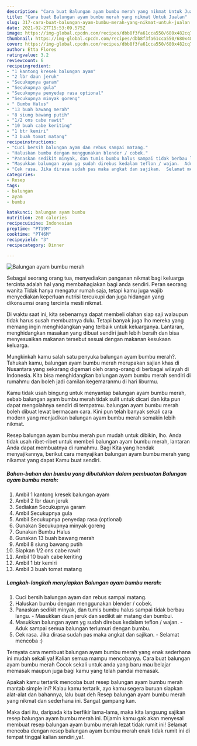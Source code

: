 ```yaml
---
description: "Cara buat Balungan ayam bumbu merah yang nikmat Untuk Jualan"
title: "Cara buat Balungan ayam bumbu merah yang nikmat Untuk Jualan"
slug: 317-cara-buat-balungan-ayam-bumbu-merah-yang-nikmat-untuk-jualan
date: 2021-02-27T15:53:09.575Z
image: https://img-global.cpcdn.com/recipes/dbb8f3fa61cca550/680x482cq70/balungan-ayam-bumbu-merah-foto-resep-utama.jpg
thumbnail: https://img-global.cpcdn.com/recipes/dbb8f3fa61cca550/680x482cq70/balungan-ayam-bumbu-merah-foto-resep-utama.jpg
cover: https://img-global.cpcdn.com/recipes/dbb8f3fa61cca550/680x482cq70/balungan-ayam-bumbu-merah-foto-resep-utama.jpg
author: Etta Flores
ratingvalue: 3.2
reviewcount: 6
recipeingredient:
- "1 kantong kresek balungan ayam"
- "2 lbr daun jeruk"
- "Secukupnya garam"
- "Secukupnya gula"
- "Secukupnya penyedap rasa optional"
- "Secukupnya minyak goreng"
- " Bumbu Halus"
- "13 buah bawang merah"
- "8 siung bawang putih"
- "1/2 ons cabe rawit"
- "10 buah cabe keriting"
- "1 btr kemiri"
- "3 buah tomat matang"
recipeinstructions:
- "Cuci bersih balungan ayam dan rebus sampai matang."
- "Haluskan bumbu dengan menggunakan blender / cobek."
- "Panaskan sedikit minyak, dan tumis bumbu halus sampai tidak berbau langu.  Masukkan daun jeruk dan sedikit air matang dan bumbui."
- "Masukkan balungan ayam yg sudah direbus kedalam teflon / wajan.  Aduk sampai semua balungan terlumuri dengan bumbu."
- "Cek rasa. Jika dirasa sudah pas maka angkat dan sajikan.  Selamat mencoba :)"
categories:
- Resep
tags:
- balungan
- ayam
- bumbu

katakunci: balungan ayam bumbu 
nutrition: 260 calories
recipecuisine: Indonesian
preptime: "PT19M"
cooktime: "PT46M"
recipeyield: "3"
recipecategory: Dinner

---
```



![Balungan ayam bumbu merah](https://img-global.cpcdn.com/recipes/dbb8f3fa61cca550/680x482cq70/balungan-ayam-bumbu-merah-foto-resep-utama.jpg)

Sebagai seorang orang tua, menyediakan panganan nikmat bagi keluarga tercinta adalah hal yang membahagiakan bagi anda sendiri. Peran seorang  wanita Tidak hanya mengatur rumah saja, tetapi kamu juga wajib menyediakan keperluan nutrisi tercukupi dan juga hidangan yang dikonsumsi orang tercinta mesti nikmat.

Di waktu  saat ini, kita sebenarnya dapat membeli olahan siap saji walaupun tidak harus susah membuatnya dulu. Tetapi banyak juga lho mereka yang memang ingin menghidangkan yang terbaik untuk keluarganya. Lantaran, menghidangkan masakan yang dibuat sendiri jauh lebih bersih dan bisa menyesuaikan makanan tersebut sesuai dengan makanan kesukaan keluarga. 



Mungkinkah kamu salah satu penyuka balungan ayam bumbu merah?. Tahukah kamu, balungan ayam bumbu merah merupakan sajian khas di Nusantara yang sekarang digemari oleh orang-orang di berbagai wilayah di Indonesia. Kita bisa menghidangkan balungan ayam bumbu merah sendiri di rumahmu dan boleh jadi camilan kegemaranmu di hari liburmu.

Kamu tidak usah bingung untuk menyantap balungan ayam bumbu merah, sebab balungan ayam bumbu merah tidak sulit untuk dicari dan kita pun dapat mengolahnya sendiri di tempatmu. balungan ayam bumbu merah boleh dibuat lewat bermacam cara. Kini pun telah banyak sekali cara modern yang menjadikan balungan ayam bumbu merah semakin lebih nikmat.

Resep balungan ayam bumbu merah pun mudah untuk dibikin, lho. Anda tidak usah ribet-ribet untuk membeli balungan ayam bumbu merah, lantaran Anda dapat membuatnya di rumahmu. Bagi Kita yang hendak menyajikannya, berikut cara menyajikan balungan ayam bumbu merah yang nikamat yang dapat Kamu buat sendiri.

<!--inarticleads1-->

##### Bahan-bahan dan bumbu yang dibutuhkan dalam pembuatan Balungan ayam bumbu merah:

1. Ambil 1 kantong kresek balungan ayam
1. Ambil 2 lbr daun jeruk
1. Sediakan Secukupnya garam
1. Ambil Secukupnya gula
1. Ambil Secukupnya penyedap rasa (optional)
1. Gunakan Secukupnya minyak goreng
1. Gunakan  Bumbu Halus
1. Gunakan 13 buah bawang merah
1. Ambil 8 siung bawang putih
1. Siapkan 1/2 ons cabe rawit
1. Ambil 10 buah cabe keriting
1. Ambil 1 btr kemiri
1. Ambil 3 buah tomat matang




<!--inarticleads2-->

##### Langkah-langkah menyiapkan Balungan ayam bumbu merah:

1. Cuci bersih balungan ayam dan rebus sampai matang.
1. Haluskan bumbu dengan menggunakan blender / cobek.
1. Panaskan sedikit minyak, dan tumis bumbu halus sampai tidak berbau langu.  - Masukkan daun jeruk dan sedikit air matang dan bumbui.
1. Masukkan balungan ayam yg sudah direbus kedalam teflon / wajan.  - Aduk sampai semua balungan terlumuri dengan bumbu.
1. Cek rasa. Jika dirasa sudah pas maka angkat dan sajikan.  - Selamat mencoba :)




Ternyata cara membuat balungan ayam bumbu merah yang enak sederhana ini mudah sekali ya! Kalian semua mampu mencobanya. Cara buat balungan ayam bumbu merah Cocok sekali untuk anda yang baru mau belajar memasak maupun juga bagi kamu yang telah pandai memasak.

Apakah kamu tertarik mencoba buat resep balungan ayam bumbu merah mantab simple ini? Kalau kamu tertarik, ayo kamu segera buruan siapkan alat-alat dan bahannya, lalu buat deh Resep balungan ayam bumbu merah yang nikmat dan sederhana ini. Sangat gampang kan. 

Maka dari itu, daripada kita berfikir lama-lama, maka kita langsung sajikan resep balungan ayam bumbu merah ini. Dijamin kamu gak akan menyesal membuat resep balungan ayam bumbu merah lezat tidak rumit ini! Selamat mencoba dengan resep balungan ayam bumbu merah enak tidak rumit ini di tempat tinggal kalian sendiri,ya!.

